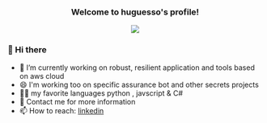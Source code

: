 <h3 align="center">
  Welcome to huguesso's profile!
</h3>

<p align="center">
  <img src="https://readme-typing-svg.herokuapp.com?color=%23F75C7E&size=24&center=true&lines=Cloud++architect;Sofware+engeneer;Self-taught+UI%26UX+designer;Mentor+openclassroom">
</p>

### 👋 Hi there

- 🔭 I’m currently working on robust, resilient application and tools based on aws cloud
- 😄 I'm working too on specific assurance bot and other secrets projects
- 👨‍💻 my favorite languages python , javscript & C#
- 💬 Contact me for more information
- 📫 How to reach: <a href="https://www.linkedin.com/in/eraly-olinga/" target="_blank"> linkedin </a>

<!--
**huguesso/huguesso** is a ✨ _special_ ✨ repository because its `README.md` (this file) appears on your GitHub profile.

Here are some ideas to get you started:

- 🔭 I’m currently working on ...
- 🌱 I’m currently learning ...
- 👯 I’m looking to collaborate on ...
- 🤔 I’m looking for help with ...
- 💬 Ask me about ...
- 📫 How to reach me: ...
- 😄 Pronouns: ...
- ⚡ Fun fact: ...
-->
